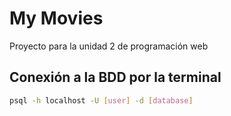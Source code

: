 # My Movies

Proyecto para la unidad 2 de programación web

## Conexión a la BDD por la terminal

```sh
psql -h localhost -U [user] -d [database]
```

<!--
vim: spelllang=es
-->
